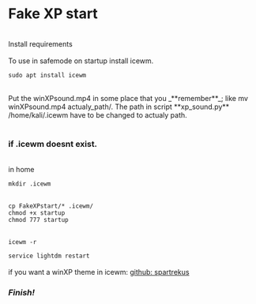 # Fake XP start 
<br>
Install requirements <br><br>
To use in safemode on startup install icewm. 
<br>

`sudo apt install icewm`

<br>
Put the winXPsound.mp4 in some place that you _**remember**_; like mv winXPsound.mp4 actualy_path/. 
The path in script **xp_sound.py** /home/kali/.icewm have to be changed to actualy path.<br><br>
<h3> if .icewm doesnt exist.</h3>
<br>
in home<br>
  
`mkdir .icewm`
<br><br>


`cp FakeXPstart/* .icewm/`
<br>
`chmod +x startup`<br>
`chmod 777 startup`
<br><br>

`icewm -r`


`service lightdm restart`
<br><br>
if you want a winXP theme in icewm: [github: spartrekus](https://github.com/spartrekus/icewm-xp) 
<br>
### _**Finish!**_<h3>

